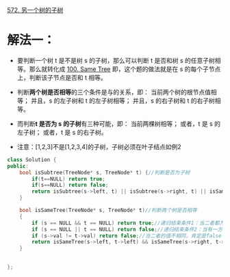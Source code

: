 [572. 另一个树的子树](https://leetcode-cn.com/problems/subtree-of-another-tree/description/)



# 解法一：
- 要判断一个树 t 是不是树 s 的子树，那么可以判断 t 是否和树 s 的任意子树相等。那么就转化成 [100. Same Tree](https://leetcode-cn.com/problems/same-tree/)
即，这个题的做法就是在 s 的每个子节点上，判断该子节点是否和 t 相等。

- 判断**两个树是否相等**的三个条件是与的关系，即：
当前两个树的根节点值相等；
并且，s 的左子树和 t 的左子树相等；
并且，s 的右子树和 t 的右子树相等。
- 而判断**t 是否为 s 的子树**有三种可能，即：
当前两棵树相等；
或者，t 是 s 的左子树；
或者，t 是 s 的右子树。

- 注意：[1,2,3]不是[1,2,3,4]的子树，子树必须在叶子结点如例2
```C++
class Solution {
public:
    bool isSubtree(TreeNode* s, TreeNode* t) {//判断是否为子树
        if(t==NULL) return true;
        if(s==NULL) return false;
        return isSubtree(s->left, t) || isSubtree(s->right, t) || isSameTree(s,t);
    }

    bool isSameTree(TreeNode* s, TreeNode* t)//判断两个树是否相等
    {
        if (s == NULL && t == NULL) return true;//递归结束条件1：当二者都为空时，返回true
        if (s == NULL || t == NULL) return false;//递归结束条件2：当有一方已经遍历完，但另一颗还未遍历完时，返回false  
        if (s->val != t->val) return false;//当二者的值不相同，肯定是false
        return isSameTree(s->left, t->left) && isSameTree(s->right, t->right);//继续遍历s和t的左右子树，看是否都完全相同
    }
    

};
```
